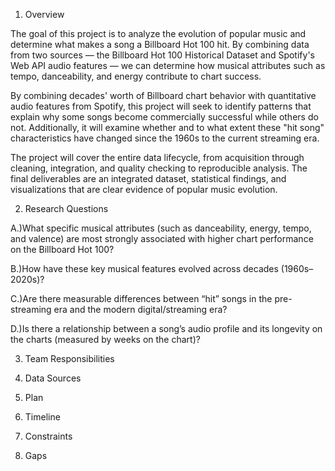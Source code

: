1. Overview

The goal of this project is to analyze the evolution of popular music and determine what makes a song a Billboard Hot 100 hit. By combining data from two sources — the Billboard Hot 100 Historical Dataset and Spotify's Web API audio features — we can determine how musical attributes such as tempo, danceability, and energy contribute to chart success.

By combining decades' worth of Billboard chart behavior with quantitative audio features from Spotify, this project will seek to identify patterns that explain why some songs become commercially successful while others do not. Additionally, it will examine whether and to what extent these "hit song" characteristics have changed since the 1960s to the current streaming era.

The project will cover the entire data lifecycle, from acquisition through cleaning, integration, and quality checking to reproducible analysis. The final deliverables are an integrated dataset, statistical findings, and visualizations that are clear evidence of popular music evolution.

2. Research Questions

A.)What specific musical attributes (such as danceability, energy, tempo, and valence) are most strongly associated with higher chart performance on the Billboard Hot 100?

B.)How have these key musical features evolved across decades (1960s–2020s)?

C.)Are there measurable differences between “hit” songs in the pre-streaming era and the modern digital/streaming era?

D.)Is there a relationship between a song’s audio profile and its longevity on the charts (measured by weeks on the chart)?

3. Team Responsibilities

4. Data Sources

5. Plan

6. Timeline

7. Constraints

8. Gaps
